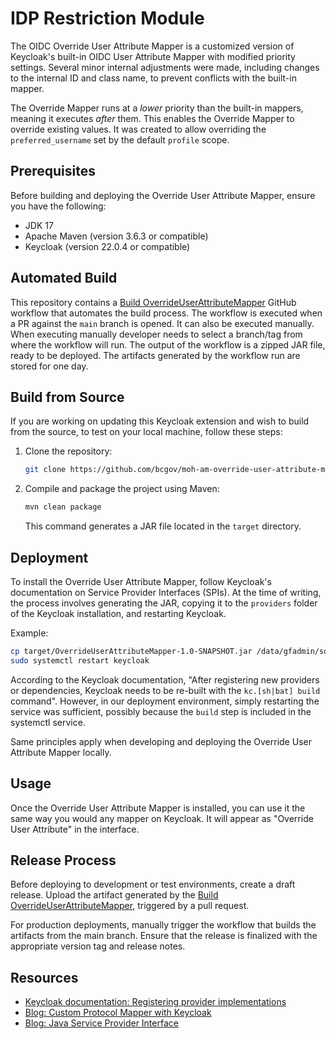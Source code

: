# IDP Restriction Module

The OIDC Override User Attribute Mapper is a customized version of Keycloak's built-in OIDC User Attribute Mapper with
modified priority settings. Several minor internal adjustments were made, including changes to the internal ID and class
name, to prevent conflicts with the built-in mapper.

The Override Mapper runs at a _lower_ priority than the built-in mappers, meaning it executes _after_ them. This enables
the Override Mapper to override existing values. It was created to allow overriding the `preferred_username` set by the
default `profile` scope.

## Prerequisites

Before building and deploying the Override User Attribute Mapper, ensure you have the following:

- JDK 17
- Apache Maven (version 3.6.3 or compatible)
- Keycloak (version 22.0.4 or compatible)

## Automated Build

This repository contains a [Build OverrideUserAttributeMapper](https://github.com/bcgov/moh-am-override-user-attribute-mapper/actions/workflows/build-override-user-attribute-mapper.yml) GitHub workflow that automates the build process. The workflow is executed when a PR against the `main` branch is opened. It can also be executed manually.
When executing manually developer needs to select a branch/tag from where the workflow will run. The output of the workflow is a zipped JAR file, ready to be deployed. The artifacts generated by the workflow run are stored for one day.

## Build from Source

If you are working on updating this Keycloak extension and wish to build from the source, to test on your local machine, follow these steps:

1. Clone the repository:

   ```bash
   git clone https://github.com/bcgov/moh-am-override-user-attribute-mapper.git
   ```

2. Compile and package the project using Maven:

   ```bash
   mvn clean package
   ```

   This command generates a JAR file located in the `target` directory.

## Deployment

To install the Override User Attribute Mapper, follow Keycloak's documentation on Service Provider Interfaces (SPIs). At
the time of writing, the process involves generating the JAR, copying it to the `providers` folder of the Keycloak
installation, and restarting Keycloak.

Example:

```bash
cp target/OverrideUserAttributeMapper-1.0-SNAPSHOT.jar /data/gfadmin/software/keycloak/providers/
sudo systemctl restart keycloak
```

According to the Keycloak documentation, "After registering new providers or dependencies, Keycloak needs to be re-built
with the `kc.[sh|bat] build` command". However, in our deployment environment, simply restarting the service was
sufficient, possibly because the `build` step is included in the systemctl service.

Same principles apply when developing and deploying the Override User Attribute Mapper locally.

## Usage

Once the Override User Attribute Mapper is installed, you can use it the same way you would any mapper on Keycloak. It
will appear as "Override User Attribute" in the interface.

## Release Process

Before deploying to development or test environments, create a draft release. Upload the artifact generated by the [Build OverrideUserAttributeMapper](https://github.com/bcgov/moh-am-override-user-attribute-mapper/actions/workflows/build-override-user-attribute-mapper.yml), triggered by a pull request.

For production deployments, manually trigger the workflow that builds the artifacts from the main branch. Ensure that the release is finalized with the appropriate version tag and release notes.

## Resources

- [Keycloak documentation: Registering provider implementations](https://www.keycloak.org/docs/22.0.5/server_development/index.html#registering-provider-implementations)
- [Blog: Custom Protocol Mapper with Keycloak](https://www.baeldung.com/keycloak-custom-protocol-mapper)
- [Blog: Java Service Provider Interface](https://www.baeldung.com/java-spi)
